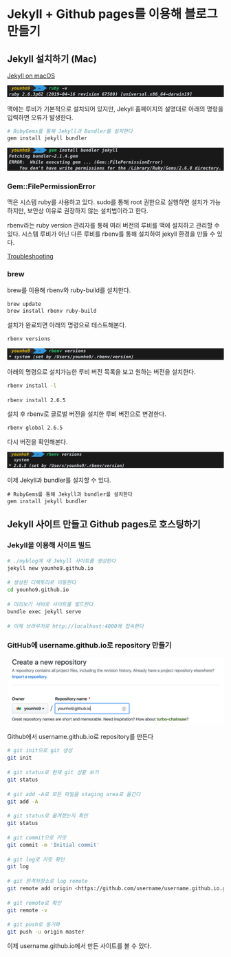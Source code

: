 # Jekyll + Github pages를 이용해 블로그 만들기

## Jekyll 설치하기 (Mac)

[Jekyll on macOS](https://jekyllrb.com/docs/installation/macos/)

![terminal-output : ruby -v](images/Jekyll-Github-pages/terminal-output1.png)

맥에는 루비가 기본적으로 설치되어 있지만, Jekyll 홈페이지의 설명대로 아래의 명령을 입력하면 오류가 발생한다.

```bash
# RubyGems를 통해 Jekyll과 Bundler를 설치한다
gem install jekyll bundler
```

![terminal-output : gem install bundler jekyll](images/Jekyll-Github-pages/terminal-output2.png)

### Gem::FilePermissionError

맥은 시스템 ruby를 사용하고 있다. sudo를 통해 root 권한으로 실행하면 설치가 가능하지만, 보안상 이유로 권장하지 않는 설치법이라고 한다.

rbenv라는 ruby version 관리자를 통해 여러 버전의 루비를 맥에 설치하고 관리할 수 있다. 시스템 루비가 아닌 다른 루비를 rbenv를 통해 설치하여 jekyll 환경을 만들 수 있다.

[Troubleshooting](https://jekyllrb.com/docs/troubleshooting/)

### brew

brew를 이용해 rbenv와 ruby-build를 설치한다.

```bash
brew update
brew install rbenv ruby-build
```

설치가 완료되면 아래의 명령으로 테스트해본다.

```bash
rbenv versions
```

![terminal-output : rbenv versions](images/Jekyll-Github-pages/terminal-output3.png)

아래의 명령으로 설치가능한 루비 버전 목록을 보고 원하는 버전을 설치한다.

```bash
rbenv install -l

rbenv install 2.6.5
```

설치 후 rbenv로 글로벌 버전을 설치한 루비 버전으로 변경한다.

```bash
rbenv global 2.6.5
```

다시 버전을 확인해본다.

![terminal-output : rbenv versions](images/Jekyll-Github-pages/terminal-output4.png)

이제 Jekyll과 bundler를 설치할 수 있다.

```
# RubyGems를 통해 Jekyll과 bundler를 설치한다
gem install jekyll bundler
```

## Jekyll 사이트 만들고 Github pages로 호스팅하기

### Jekyll을 이용해 사이트 빌드

```bash
# ./myblog에 새 Jekyll 사이트를 생성한다
jekyll new younho9.github.io

# 생성된 디렉토리로 이동한다
cd younho9.github.io

# 미리보기 서버로 사이트를 빌드한다
bundle exec jekyll serve

# 이제 브라우저로 http://localhost:4000에 접속한다
```

### GitHub에 username.github.io로 repository 만들기

![github-create-repository](images/Jekyll-Github-pages/github-create-repository.png)

Github에서 username.github.io로 repository를 만든다

```bash
# git init으로 git 생성
git init

# git status로 현재 git 상황 보기
git status

# git add -A로 모든 파일을 staging area로 옮긴다
git add -A

# git status로 옮겨졌는지 확인
git status

# git commit으로 커밋
git commit -m 'Initial commit'

# git log로 커밋 확인
git log

# git 원격저장소로 log remote
git remote add origin <https://github.com/username/username.github.io.git>

# git remote로 확인
git remote -v

# git push로 동기화
git push -u origin master
```

이제 username.github.io에서 만든 사이트를 볼 수 있다.
